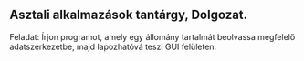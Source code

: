 ## Asztali alkalmazások tantárgy, Dolgozat.
Feladat:
Írjon programot, amely egy állomány tartalmát beolvassa megfelelő adatszerkezetbe, majd
lapozhatóvá teszi GUI felületen.